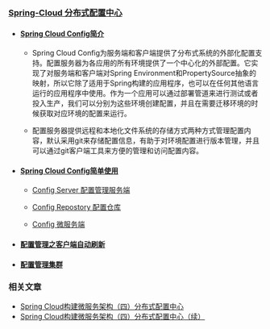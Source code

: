 ### [Spring-Cloud 分布式配置中心](https://github.com/timebusker/spring-cloud-study/tree/master/spring-cloud-study-2-1/)

- #### [Spring Cloud Config简介](#)
  
   + Spring Cloud Config为服务端和客户端提供了分布式系统的外部化配置支持。配置服务器为各应用的所有环境提供了一个中心化的外部配置。它实现了对服务端和客户端对Spring Environment和PropertySource抽象的映射，所以它除了适用于Spring构建的应用程序，也可以在任何其他语言运行的应用程序中使用。作为一个应用可以通过部署管道来进行测试或者投入生产，我们可以分别为这些环境创建配置，并且在需要迁移环境的时候获取对应环境的配置来运行。   
    
   +  配置服务器提供远程和本地化文件系统的存储方式两种方式管理配置内容，默认采用git来存储配置信息，有助于对环境配置进行版本管理，并且可以通过git客户端工具来方便的管理和访问配置内容。

- #### [Spring Cloud Config简单使用](#)  
   + [Config Server 配置管理服务端](https://github.com/timebusker/spring-cloud-study/tree/master/spring-cloud-study-2-1/spring-cloud-study-2-1-1)  
   
   + [Config Repostory 配置仓库](http://git.oschina.net/timebusker/spring--cloud-config-repo)  
   
   + [Config 微服务端](https://github.com/timebusker/spring-cloud-study/tree/master/spring-cloud-study-2-1/spring-cloud-study-2-1-1)  


- #### [配置管理之客户端自动刷新]()



- #### [配置管理集群]()




### 相关文章
   - [Spring Cloud构建微服务架构（四）分布式配置中心](http://blog.didispace.com/springcloud4/)  
   - [Spring Cloud构建微服务架构（四）分布式配置中心（续）](http://blog.didispace.com/springcloud4-2//)  




